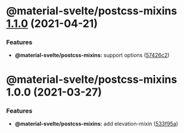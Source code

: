 # @material-svelte/postcss-mixins [1.1.0](https://github.com/material-svelte/material-svelte/compare/@material-svelte/postcss-mixins@1.0.0...@material-svelte/postcss-mixins@1.1.0) (2021-04-21)


### Features

* **@material-svelte/postcss-mixins:** support options ([57426c2](https://github.com/material-svelte/material-svelte/commit/57426c23fb61a927133be76b70810d9b83210a61))

# @material-svelte/postcss-mixins 1.0.0 (2021-03-27)


### Features

* **@material-svelte/postcss-mixins:** add elevation-mixin ([533f95a](https://github.com/material-svelte/material-svelte/commit/533f95a122e9a1f6d581410ee39d887690bbdaf3))

